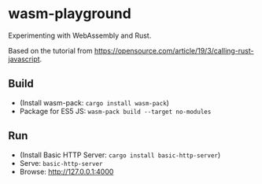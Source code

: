 # wasm-playground
Experimenting with WebAssembly and Rust.

Based on the tutorial from https://opensource.com/article/19/3/calling-rust-javascript.

## Build

* (Install wasm-pack: `cargo install wasm-pack`)
* Package for ES5 JS: `wasm-pack build --target no-modules`

## Run

* (Install Basic HTTP Server: `cargo install basic-http-server`)
* Serve: `basic-http-server`
* Browse: http://127.0.0.1:4000

